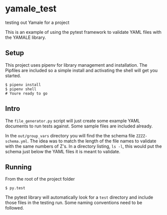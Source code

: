 # yamale_test
testing out Yamale for a project

This is an example of using the pytest framework to validate YAML files with the YAMALE library.

## Setup
This project uses pipenv for library management and installation.  The Pipfiles are included so a simple install and activating the shell will get you started.
```
$ pipenv install 
$ pipenv shell
# Youre ready to go
```

## Intro
The `file_generator.py` script will just create some example YAML documents to run tests against.  Some sample files are included already.

In the `out/group_vars` directory you will find the the schema file `ZZZZ-schema.yml`.  The idea was to match the length of the file names to validate with the same numbers of Z's.  In a directory listing, `ls -l`, this would put the schema just below the YAML files it is meant to validate.

## Running
From the root of the project folder
```
$ py.test
```

The pytest library will automatically look for a `test` directory and include those files in the testing run.
Some naming conventions need to be followed. 


